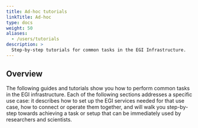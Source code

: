 ```yaml
---
title: Ad-hoc tutorials
linkTitle: Ad-hoc
type: docs
weight: 50
aliases:
  - /users/tutorials
description: >
  Step-by-step tutorials for common tasks in the EGI Infrastructure.
---
```


## Overview

The following guides and tutorials show you how to perform common tasks
in the EGI infrastructure. Each of the following sections addresses a
specific use case: it describes how to set up the EGI services needed
for that use case, how to connect or operate them together, and will
walk you step-by-step towards achieving a task or setup that can be
immediately used by researchers and scientists.

